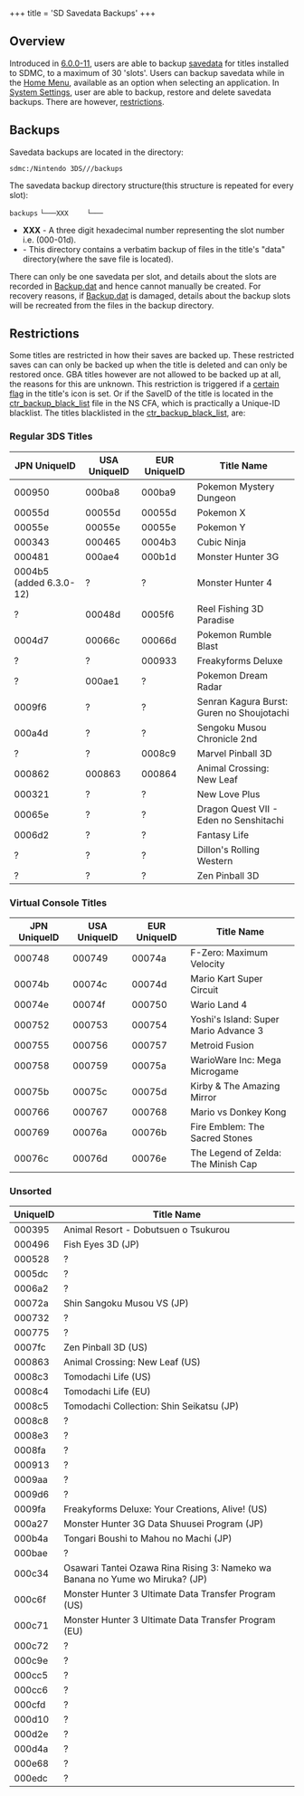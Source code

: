+++
title = 'SD Savedata Backups'
+++

## Overview

Introduced in [6.0.0-11](6.0.0-11 "wikilink"), users are able to backup
[savedata](Savegames "wikilink") for titles installed to SDMC, to a
maximum of 30 'slots'. Users can backup savedata while in the [Home
Menu](Home_Menu "wikilink"), available as an option when selecting an
application. In [System Settings](System_Settings "wikilink"), user are
able to backup, restore and delete savedata backups. There are however,
[restrictions](SD_Savedata_Backups#Restrictions "wikilink").

## Backups

Savedata backups are located in the directory:

`sdmc:/Nintendo 3DS/`<ID0>`/`<ID1>`/backups`

The savedata backup directory structure(this structure is repeated for
every slot):

`backups`
`└───XXX`
`    └───`<Application TitleID>

- **XXX** - A three digit hexadecimal number representing the slot
  number i.e. (000-01d).
- **<Application TitleID>** - This directory contains a verbatim backup
  of files in the title's "data" directory(where the save file is
  located).

There can only be one savedata per slot, and details about the slots are
recorded in [Backup.dat](System_Settings#ExtData "wikilink") and hence
cannot manually be created. For recovery reasons, if
[Backup.dat](System_Settings#ExtData "wikilink") is damaged, details
about the backup slots will be recreated from the files in the backup
directory.

## Restrictions

Some titles are restricted in how their saves are backed up. These
restricted saves can can only be backed up when the title is deleted and
can only be restored once. GBA titles however are not allowed to be
backed up at all, the reasons for this are unknown. This restriction is
triggered if a [certain flag](SMDH#Byte.5B1.5D "wikilink") in the
title's icon is set. Or if the SaveID of the title is located in the
[ctr_backup_black_list](NS_CFA "wikilink") file in the NS CFA, which is
practically a Unique-ID blacklist. The titles blacklisted in the
[ctr_backup_black_list](NS_CFA "wikilink"), are:

### Regular 3DS Titles

| JPN UniqueID            | USA UniqueID | EUR UniqueID | Title Name                                |
|-------------------------|--------------|--------------|-------------------------------------------|
| 000950                  | 000ba8       | 000ba9       | Pokemon Mystery Dungeon                   |
| 00055d                  | 00055d       | 00055d       | Pokemon X                                 |
| 00055e                  | 00055e       | 00055e       | Pokemon Y                                 |
| 000343                  | 000465       | 0004b3       | Cubic Ninja                               |
| 000481                  | 000ae4       | 000b1d       | Monster Hunter 3G                         |
| 0004b5 (added 6.3.0-12) | ?            | ?            | Monster Hunter 4                          |
| ?                       | 00048d       | 0005f6       | Reel Fishing 3D Paradise                  |
| 0004d7                  | 00066c       | 00066d       | Pokemon Rumble Blast                      |
| ?                       | ?            | 000933       | Freakyforms Deluxe                        |
| ?                       | 000ae1       | ?            | Pokemon Dream Radar                       |
| 0009f6                  | ?            | ?            | Senran Kagura Burst: Guren no Shoujotachi |
| 000a4d                  | ?            | ?            | Sengoku Musou Chronicle 2nd               |
| ?                       | ?            | 0008c9       | Marvel Pinball 3D                         |
| 000862                  | 000863       | 000864       | Animal Crossing: New Leaf                 |
| 000321                  | ?            | ?            | New Love Plus                             |
| 00065e                  | ?            | ?            | Dragon Quest VII - Eden no Senshitachi    |
| 0006d2                  | ?            | ?            | Fantasy Life                              |
| ?                       | ?            | ?            | Dillon's Rolling Western                  |
| ?                       | ?            | ?            | Zen Pinball 3D                            |

### Virtual Console Titles

| JPN UniqueID | USA UniqueID | EUR UniqueID | Title Name                            |
|--------------|--------------|--------------|---------------------------------------|
| 000748       | 000749       | 00074a       | F-Zero: Maximum Velocity              |
| 00074b       | 00074c       | 00074d       | Mario Kart Super Circuit              |
| 00074e       | 00074f       | 000750       | Wario Land 4                          |
| 000752       | 000753       | 000754       | Yoshi's Island: Super Mario Advance 3 |
| 000755       | 000756       | 000757       | Metroid Fusion                        |
| 000758       | 000759       | 00075a       | WarioWare Inc: Mega Microgame         |
| 00075b       | 00075c       | 00075d       | Kirby & The Amazing Mirror            |
| 000766       | 000767       | 000768       | Mario vs Donkey Kong                  |
| 000769       | 00076a       | 00076b       | Fire Emblem: The Sacred Stones        |
| 00076c       | 00076d       | 00076e       | The Legend of Zelda: The Minish Cap   |

### Unsorted

| UniqueID | Title Name                                                                   |
|----------|------------------------------------------------------------------------------|
| 000395   | Animal Resort - Dobutsuen o Tsukurou                                         |
| 000496   | Fish Eyes 3D (JP)                                                            |
| 000528   | ?                                                                            |
| 0005dc   | ?                                                                            |
| 0006a2   | ?                                                                            |
| 00072a   | Shin Sangoku Musou VS (JP)                                                   |
| 000732   | ?                                                                            |
| 000775   | ?                                                                            |
| 0007fc   | Zen Pinball 3D (US)                                                          |
| 000863   | Animal Crossing: New Leaf (US)                                               |
| 0008c3   | Tomodachi Life (US)                                                          |
| 0008c4   | Tomodachi Life (EU)                                                          |
| 0008c5   | Tomodachi Collection: Shin Seikatsu (JP)                                     |
| 0008c8   | ?                                                                            |
| 0008e3   | ?                                                                            |
| 0008fa   | ?                                                                            |
| 000913   | ?                                                                            |
| 0009aa   | ?                                                                            |
| 0009d6   | ?                                                                            |
| 0009fa   | Freakyforms Deluxe: Your Creations, Alive! (US)                              |
| 000a27   | Monster Hunter 3G Data Shuusei Program (JP)                                  |
| 000b4a   | Tongari Boushi to Mahou no Machi (JP)                                        |
| 000bae   | ?                                                                            |
| 000c34   | Osawari Tantei Ozawa Rina Rising 3: Nameko wa Banana no Yume wo Miruka? (JP) |
| 000c6f   | Monster Hunter 3 Ultimate Data Transfer Program (US)                         |
| 000c71   | Monster Hunter 3 Ultimate Data Transfer Program (EU)                         |
| 000c72   | ?                                                                            |
| 000c9e   | ?                                                                            |
| 000cc5   | ?                                                                            |
| 000cc6   | ?                                                                            |
| 000cfd   | ?                                                                            |
| 000d10   | ?                                                                            |
| 000d2e   | ?                                                                            |
| 000d4a   | ?                                                                            |
| 000e68   | ?                                                                            |
| 000edc   | ?                                                                            |